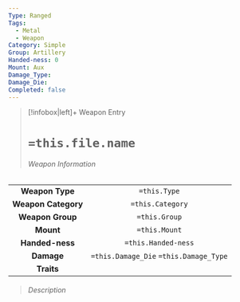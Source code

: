 ```yaml
---
Type: Ranged
Tags:
  - Metal
  - Weapon
Category: Simple
Group: Artillery
Handed-ness: 0
Mount: Aux
Damage_Type: 
Damage_Die: 
Completed: false
---
```

> [!infobox|left]+ Weapon Entry
> # `=this.file.name`
> ###### Weapon Information
|                     |                                        |
|:-------------------:|:--------------------------------------:|
|   **Weapon Type**   |              `=this.Type`              |
| **Weapon Category** |            `=this.Category`            |
|  **Weapon Group**   |             `=this.Group`              |
|      **Mount**      |             `=this.Mount`              |
|   **Handed-ness**   |          `=this.Handed-ness`           |
|     **Damage**      | `=this.Damage_Die` `=this.Damage_Type` |
|     **Traits**      |                                        |
> ###### *Description*